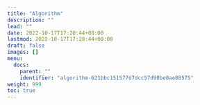 ```yaml
---
title: "Algorithm"
description: ""
lead: ""
date: 2022-10-17T17:20:44+08:00
lastmod: 2022-10-17T17:20:44+08:00
draft: false
images: []
menu:
  docs:
    parent: ""
    identifier: "algorithm-621bbc151577d7dcc57d98be0ae88575"
weight: 999
toc: true
---
```

